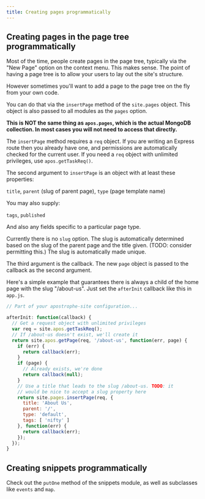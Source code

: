 ```yaml
---
title: Creating pages programmatically
---
```


## Creating pages in the page tree programmatically

Most of the time, people create pages in the page tree, typically via the "New Page" option on the context menu. This makes sense. The point of having a page tree is to allow your users to lay out the site's structure.

However sometimes you'll want to add a page to the page tree on the fly from your own code.

You can do that via the `insertPage` method of the `site.pages` object. This object is also passed to all modules as the `pages` option.

**This is NOT the same thing as `apos.pages`, which is the actual MongoDB collection. In most cases you will not need to access that directly.**

The `insertPage` method requires a `req` object. If you are writing an Express route then you already have one, and permissions are automatically checked for the current user. If you need a `req` object with unlimited privileges, use `apos.getTaskReq()`.

The second argument to `insertPage` is an object with at least these properties:

`title`, `parent` (slug of parent page), `type` (page template name)

You may also supply:

`tags`, `published`

And also any fields specific to a particular page type.

Currently there is no `slug` option. The slug is automatically determined based on the slug of the parent page and the title given. (TODO: consider permitting this.) The slug is automatically made unique.

The third argument is the callback. The new `page` object is passed to the callback as the second argument.

Here's a simple example that guarantees there is always a child of the home page with the slug "/about-us". Just set the `afterInit` callback like this in `app.js`.

```javascript
// Part of your apostrophe-site configuration...

afterInit: function(callback) {
  // Get a request object with unlimited privileges
  var req = site.apos.getTaskReq();
  // If /about-us doesn't exist, we'll create it
  return site.apos.getPage(req, '/about-us', function(err, page) {
    if (err) {
      return callback(err);
    }
    if (page) {
      // Already exists, we're done
      return callback(null);
    }
    // Use a title that leads to the slug /about-us. TODO: it
    // would be nice to accept a slug property here
    return site.pages.insertPage(req, {
      title: 'About Us',
      parent: '/',
      type: 'default',
      tags: [ 'nifty' ]
    }, function(err) {
      return callback(err);
    });
  });
}
```

## Creating snippets programmatically

Check out the `putOne` method of the snippets module, as well as subclasses like `events` and `map`.

